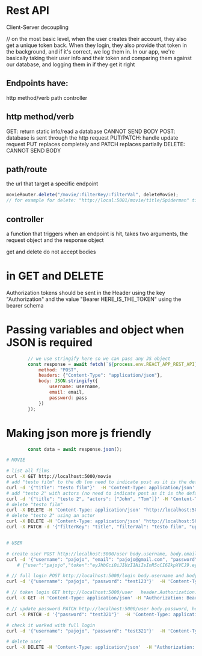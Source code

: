 # Rest API

Client-Server decoupling


// on the most basic level, when the user creates their account, they also get a unique token back. When they login, they also provide that token in the background, and if it's correct, we log them in. In our app, we're basically taking their user info and their token and comparing them against our database, and logging them in if they get it right

## Endpoints have:
http method/verb
path
controller

## http method/verb
GET: return static info/read a database CANNOT SEND BODY
POST: database is sent through the http request 
PUT/PATCH: handle update request PUT replaces completely and PATCH replaces partially
DELETE: CANNOT SEND BODY


## path/route
the url that target a specific endpoint
```js
movieRouter.delete("/movie/:filterKey/:filterVal", deleteMovie);
// for example for delete: "http://local:5001/movie/title/Spiderman" title would be req.params.filterKey and Spiderman req.params.filt
```
## controller
a function that triggers when an endpoint is hit, takes two arguments, the request object and the response object

get and delete do not accept bodies


# in GET and DELETE
Authorization tokens should be sent in the Header using the key "Authorization" and the value "Bearer HERE_IS_THE_TOKEN" using the bearer schema


# Passing variables and object when JSON is required
```js
        // we use stringify here so we can pass any JS object
        const response = await fetch(`${process.env.REACT_APP_REST_API}user`, {
            method: "POST",
            headers: {"Content-Type": "application/json"},
            body: JSON.stringify({
                username: username,
                email: email,
                password: pass
            })
        });
```

# Making json more js friendly

```js
        const data = await response.json();
```

```bash
# MOVIE

# list all films
curl -X GET http://localhost:5000/movie
# add "testo film" to the db (no need to indicate post as it is the default)
curl -d '{"title": "testo film"}'  -H 'Content-Type: application/json' http://localhost:5000/movie
# add "testo 2" with actors (no need to indicate post as it is the default)
curl -d '{"title": "testo 2", "actors": ["John", "Tom"]}' -H 'Content-Type: application/json' http://localhost:5000/movie
# delete "testo film"
curl -X DELETE -H 'Content-Type: application/json' "http://localhost:5000/movie/title/testo%20film"
# delete "testo 2" using an actor
curl -X DELETE -H 'Content-Type: application/json' "http://localhost:5000/movie/actors/Tom"
curl -X PATCH -d '{"filterKey": "title", "filterVal": "testo film", "updateKey": "actors", "updateVal": ["Tom", "Mark", "Lucas"]}'  -H 'Content-Type: application/json' http://localhost:5000/movie


# USER

# create user POST http://localhost:5000/user body.username, body.email, body.password
curl -d '{"username": "pajojo", "email": "pajojo@gmail.com", "password": "test123"}'  -H 'Content-Type: application/json' http://localhost:5000/user
    # {"user":"pajojo","token":"eyJhbGciOiJIUzI1NiIsInR5cCI6IkpXVCJ9.eyJfaWQiOiI2MjMyMjg3NGI4OTQzZDNjOTc5NTRmZTMiLCJpYXQiOjE2NDc0NTQzMjR9.alJsG5W6ZrEs82x0PN3dYvxNEHD2JAqa_WMr9R_lH50"}

# // full login POST http://localhost:5000/login body.username and body.password
curl -d '{"username": "pajojo", "password": "test123"}'  -H 'Content-Type: application/json' http://localhost:5000/login

# // token login GET http://localhost:5000/user   header.Authorization: "Bearer TOKEN"
curl -X GET -H 'Content-Type: application/json' -H "Authorization: Bearer eyJhbGciOiJIUzI1NiIsInR5cCI6IkpXVCJ9.eyJfaWQiOiI2MjMyMjg3NGI4OTQzZDNjOTc5NTRmZTMiLCJpYXQiOjE2NDc0NTQzMjR9.alJsG5W6ZrEs82x0PN3dYvxNEHD2JAqa_WMr9R_lH50" http://localhost:5000/user

# // update password PATCH http://localhost:5000/user body.password, header bearer token,
curl -X PATCH -d '{"password": "test321"}'  -H 'Content-Type: application/json'  -H "Authorization: Bearer eyJhbGciOiJIUzI1NiIsInR5cCI6IkpXVCJ9.eyJfaWQiOiI2MjMyMjg3NGI4OTQzZDNjOTc5NTRmZTMiLCJpYXQiOjE2NDc0NTQzMjR9.alJsG5W6ZrEs82x0PN3dYvxNEHD2JAqa_WMr9R_lH50" http://localhost:5000/user

# check it worked with full login
curl -d '{"username": "pajojo", "password": "test321"}'  -H 'Content-Type: application/json' http://localhost:5000/login

# delete user
curl -X DELETE -H 'Content-Type: application/json'  -H "Authorization: Bearer eyJhbGciOiJIUzI1NiIsInR5cCI6IkpXVCJ9.eyJfaWQiOiI2MjMyNWE4NDYxOTBlZmIyM2NjMTVkY2UiLCJpYXQiOjE2NDc0NjcxNDB9.nNQAbB0wwIg2dCqKGg96IixVL1TmIFXiPUuq-Lbcwi4" http://localhost:5000/user


```
